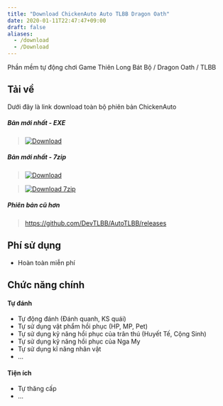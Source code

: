 ```yaml
---
title: "Download ChickenAuto Auto TLBB Dragon Oath"
date: 2020-01-11T22:47:47+09:00
draft: false
aliases:
  - /download
  - /Download
---
```

Phần mềm tự động chơi Game Thiên Long Bát Bộ / Dragon Oath / TLBB

## Tải về

Dưới đây là link download toàn bộ phiên bản ChickenAuto

##### Bản mới nhất - EXE

> <a href="/download/ChickenAuto-new.exe" target="_blank">![Download](https://i.imgur.com/dEOGvKA.png)</a>

##### Bản mới nhất - 7zip
> <a href="/download/ChickenAuto-new.7z" target="_blank">![Download](https://i.imgur.com/dEOGvKA.png)</a>

> <a href="https://www.7-zip.org/download.html" target="_blank">![Download 7zip](https://www.7-zip.org/7ziplogo.png)</a>

##### Phiên bản cũ hơn

> https://github.com/DevTLBB/AutoTLBB/releases

## Phí sử dụng

- Hoàn toàn miễn phí

## Chức năng chính

#### Tự đánh

- Tự động đánh (Đánh quanh, KS quái)
- Tự sử dụng vật phẩm hồi phục (HP, MP, Pet)
- Tự sử dụng kỹ năng hồi phục của trân thú (Huyết Tế, Cộng Sinh)
- Tự sử dụng kỹ năng hồi phục của Nga My
- Tự sử dụng kĩ năng nhân vật
- ...

#### Tiện ích

- Tự thăng cấp
- ...

